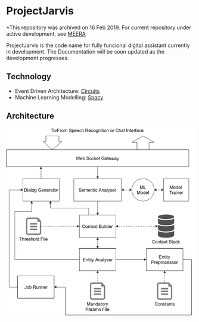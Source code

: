 # ProjectJarvis

*This repository was archived on 16 Feb 2019. For current repository under active development, see [MEERA](https://github.com/AmeyKamat/MEERA)

ProjectJarvis is the code name for fully funcional digital assistant currently in development. The Documentation will be soon updated as the development progresses.

## Technology
* Event Driven Architecture: [Circuits](https://github.com/circuits/circuits/)
* Machine Learning Modelling: [Spacy](https://spacy.io/)

## Architecture
     
![alt text](https://github.com/AmeyKamat/ProjectJarvis/blob/master/doc/project_architecture.png "Project Architecture")
